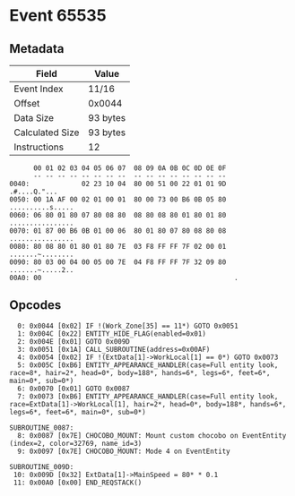# Event 65535

## Metadata

| Field           | Value    |
|-----------------|----------|
| Event Index     | 11/16    |
| Offset          | 0x0044   |
| Data Size       | 93 bytes |
| Calculated Size | 93 bytes |
| Instructions    | 12       |

```
      00 01 02 03 04 05 06 07  08 09 0A 0B 0C 0D 0E 0F
      -- -- -- -- -- -- -- --  -- -- -- -- -- -- -- --
0040:             02 23 10 04  80 00 51 00 22 01 01 9D      .#....Q."...
0050: 00 1A AF 00 02 01 00 01  80 00 73 00 B6 0B 05 80  ..........s.....
0060: 06 80 01 80 07 80 08 80  08 80 08 80 01 80 01 80  ................
0070: 01 87 00 B6 0B 01 00 06  80 01 80 07 80 08 80 08  ................
0080: 80 08 80 01 80 01 80 7E  03 F8 FF FF 7F 02 00 01  .......~........
0090: 80 03 00 04 00 05 00 7E  04 F8 FF FF 7F 32 09 80  .......~.....2..
00A0: 00                                                .               
```

## Opcodes

```
  0: 0x0044 [0x02] IF !(Work_Zone[35] == 11*) GOTO 0x0051
  1: 0x004C [0x22] ENTITY_HIDE_FLAG(enabled=0x01)
  2: 0x004E [0x01] GOTO 0x009D
  3: 0x0051 [0x1A] CALL_SUBROUTINE(address=0x00AF)
  4: 0x0054 [0x02] IF !(ExtData[1]->WorkLocal[1] == 0*) GOTO 0x0073
  5: 0x005C [0xB6] ENTITY_APPEARANCE_HANDLER(case=Full entity look, race=8*, hair=2*, head=0*, body=188*, hands=6*, legs=6*, feet=6*, main=0*, sub=0*)
  6: 0x0070 [0x01] GOTO 0x0087
  7: 0x0073 [0xB6] ENTITY_APPEARANCE_HANDLER(case=Full entity look, race=ExtData[1]->WorkLocal[1], hair=2*, head=0*, body=188*, hands=6*, legs=6*, feet=6*, main=0*, sub=0*)

SUBROUTINE_0087:
  8: 0x0087 [0x7E] CHOCOBO_MOUNT: Mount custom chocobo on EventEntity (index=2, color=32769, name_id=3)
  9: 0x0097 [0x7E] CHOCOBO_MOUNT: Mode 4 on EventEntity

SUBROUTINE_009D:
 10: 0x009D [0x32] ExtData[1]->MainSpeed = 80* * 0.1
 11: 0x00A0 [0x00] END_REQSTACK()
```
